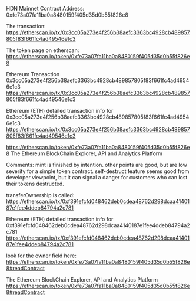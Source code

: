 HDN Mainnet 
Contract Address: 0xfe73a07fa11ba0a8480159f405d35d0b55f826e8

The transaction: https://etherscan.io/tx/0x3cc05a273e4f256b38aefc3363bc4928cb489857805f83f661fc4ad49546e1c3

The token page on etherscan: https://etherscan.io/token/0xfe73a07fa11ba0a8480159f405d35d0b55f826e8

Ethereum Transaction 0x3cc05a273e4f256b38aefc3363bc4928cb489857805f83f661fc4ad49546e1c3
https://etherscan.io/tx/0x3cc05a273e4f256b38aefc3363bc4928cb489857805f83f661fc4ad49546e1c3

Ethereum (ETH) detailed transaction info for 0x3cc05a273e4f256b38aefc3363bc4928cb489857805f83f661fc4ad49546e1c3
https://etherscan.io/tx/0x3cc05a273e4f256b38aefc3363bc4928cb489857805f83f661fc4ad49546e1c3

https://etherscan.io/token/0xfe73a07fa11ba0a8480159f405d35d0b55f826e8
The Ethereum BlockChain Explorer, API and Analytics Platform


Comments:
mint is finished by intention. other points are good, but are low severity for a simple token contract.
self-destruct feature seems good from developer viewpoint, but it can signal a danger for customers who can lost their tokens destructed.

transferOwnership is called:
https://etherscan.io/tx/0xf391efcfd048462deb0cdea48762d298dcaa4140187e1fee4ddeb84794a2c781


Ethereum (ETH) detailed transaction info for 0xf391efcfd048462deb0cdea48762d298dcaa4140187e1fee4ddeb84794a2c781
https://etherscan.io/tx/0xf391efcfd048462deb0cdea48762d298dcaa4140187e1fee4ddeb84794a2c781


look for the owner field here:
https://etherscan.io/token/0xfe73a07fa11ba0a8480159f405d35d0b55f826e8#readContract


The Ethereum BlockChain Explorer, API and Analytics Platform
https://etherscan.io/token/0xfe73a07fa11ba0a8480159f405d35d0b55f826e8#readContract




